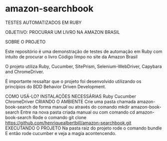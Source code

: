 # amazon-searchbook
TESTES AUTOMATIZADOS EM RUBY

OBJETIVO: PROCURAR UM LIVRO NA AMAZON BRASIL

SOBRE O PROJETO

Este repositório é uma demonstração de testes de automação em Ruby com intuito de procurar o livro Código limpo no site da Amazon Brasil

O projeto utiliza Ruby, Cucumber, SitePrism, Selenium-WebDriver, Capybara and ChromeDriver.

É importante ressaltar que o projeto foi desenvolvido utilizando os princípios do BDD Behavior Driven Development.

COMO USÁ-LO?
INSTALAÇÕES NECESSÁRIAS
Ruby
Cucumber
ChromeDriver
CRIANDO O AMBIENTE
Crie uma pasta chamada amazon-book-search de forma manual ou através do comando mkdir amazon-book-search
Entre na nova pasta criada manual ou com comando cd amazon-book-search
Rode o comando git clone https://github.com/henriquealbertbill/amazon-searchbook.git
EXECUTANDO O PROJETO
Na pasta raiz do projeto rode o comando bundle
E então rode cucumber e veja a magia acontencendo.